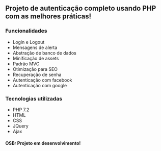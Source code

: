 ## Projeto de autenticação completo usando PHP com as melhores práticas!

### Funcionalidades
- Login e Logout
- Mensagens de alerta
- Abstração de banco de dados
- Minificação de assets
- Padrão MVC
- Otimização para SEO
- Recuperação de senha
- Autenticação com facebook
- Autenticação com google


### Tecnologias utilizadas
- PHP 7.2
- HTML
- CSS
- JQuery
- Ajax



#### OSB: Projeto em desenvolvimento!
